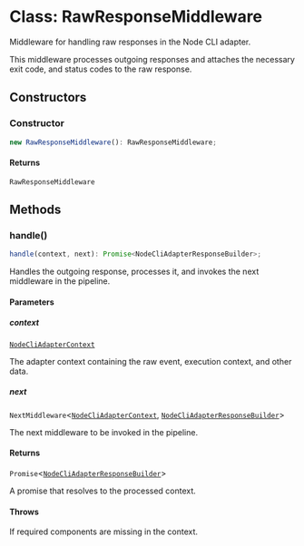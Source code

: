 # Class: RawResponseMiddleware

Middleware for handling raw responses in the Node CLI adapter.

This middleware processes outgoing responses and attaches the necessary exit code, and status codes to the raw response.

## Constructors

### Constructor

```ts
new RawResponseMiddleware(): RawResponseMiddleware;
```

#### Returns

`RawResponseMiddleware`

## Methods

### handle()

```ts
handle(context, next): Promise<NodeCliAdapterResponseBuilder>;
```

Handles the outgoing response, processes it, and invokes the next middleware in the pipeline.

#### Parameters

##### context

[`NodeCliAdapterContext`](../../../declarations/interfaces/NodeCliAdapterContext.md)

The adapter context containing the raw event, execution context, and other data.

##### next

`NextMiddleware`\<[`NodeCliAdapterContext`](../../../declarations/interfaces/NodeCliAdapterContext.md), [`NodeCliAdapterResponseBuilder`](../../../declarations/type-aliases/NodeCliAdapterResponseBuilder.md)\>

The next middleware to be invoked in the pipeline.

#### Returns

`Promise`\<[`NodeCliAdapterResponseBuilder`](../../../declarations/type-aliases/NodeCliAdapterResponseBuilder.md)\>

A promise that resolves to the processed context.

#### Throws

If required components are missing in the context.
